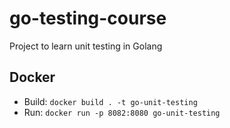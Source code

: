 # go-testing-course
Project to learn unit testing in Golang

## Docker
- Build: `docker build . -t go-unit-testing`
- Run: `docker run -p 8082:8080 go-unit-testing`
